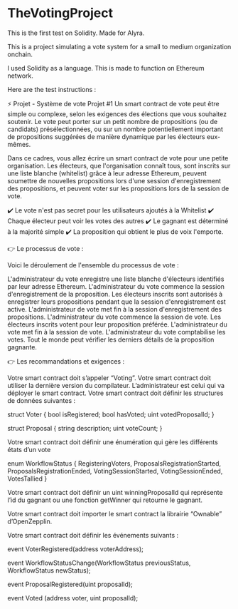# TheVotingProject
This is the first test on Solidity. Made for Alyra.

This is a project simulating a vote system for a small to medium organization onchain.

I used Solidity as a language. This is made to function on Ethereum network.

Here are the test instructions : 

⚡️ Projet - Système de vote
Projet #1
Un smart contract de vote peut être simple ou complexe, selon les exigences des élections que vous souhaitez soutenir. Le vote peut porter sur un petit nombre de propositions (ou de candidats) présélectionnées, ou sur un nombre potentiellement important de propositions suggérées de manière dynamique par les électeurs eux-mêmes.

Dans ce cadres, vous allez écrire un smart contract de vote pour une petite organisation. Les électeurs, que l'organisation connaît tous, sont inscrits sur une liste blanche (whitelist) grâce à leur adresse Ethereum, peuvent soumettre de nouvelles propositions lors d'une session d'enregistrement des propositions, et peuvent voter sur les propositions lors de la session de vote.

✔️ Le vote n'est pas secret pour les utilisateurs ajoutés à la Whitelist
✔️ Chaque électeur peut voir les votes des autres
✔️ Le gagnant est déterminé à la majorité simple
✔️ La proposition qui obtient le plus de voix l'emporte.


👉 Le processus de vote : 

Voici le déroulement de l'ensemble du processus de vote :

L'administrateur du vote enregistre une liste blanche d'électeurs identifiés par leur adresse Ethereum.
L'administrateur du vote commence la session d'enregistrement de la proposition.
Les électeurs inscrits sont autorisés à enregistrer leurs propositions pendant que la session d'enregistrement est active.
L'administrateur de vote met fin à la session d'enregistrement des propositions.
L'administrateur du vote commence la session de vote.
Les électeurs inscrits votent pour leur proposition préférée.
L'administrateur du vote met fin à la session de vote.
L'administrateur du vote comptabilise les votes.
Tout le monde peut vérifier les derniers détails de la proposition gagnante.
 

👉 Les recommandations et exigences :

Votre smart contract doit s’appeler “Voting”. 
Votre smart contract doit utiliser la dernière version du compilateur.
L’administrateur est celui qui va déployer le smart contract. 
Votre smart contract doit définir les structures de données suivantes : 

struct Voter {
bool isRegistered;
bool hasVoted;
uint votedProposalId;
}

struct Proposal {
string description;
uint voteCount;
}

Votre smart contract doit définir une énumération qui gère les différents états d’un vote

enum WorkflowStatus {
RegisteringVoters,
ProposalsRegistrationStarted,
ProposalsRegistrationEnded,
VotingSessionStarted,
VotingSessionEnded,
VotesTallied
}

Votre smart contract doit définir un uint winningProposalId qui représente l’id du gagnant ou une fonction getWinner qui retourne le gagnant.

Votre smart contract doit importer le smart contract la librairie “Ownable” d’OpenZepplin.

Votre smart contract doit définir les événements suivants : 

event VoterRegistered(address voterAddress); 

event WorkflowStatusChange(WorkflowStatus previousStatus, WorkflowStatus newStatus);

event ProposalRegistered(uint proposalId);

event Voted (address voter, uint proposalId);
